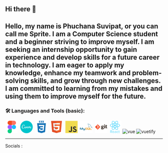 ## Hi there 👋

Hello, my name is Phuchana Suvipat, or you can call me Sprite. I am a Computer Science student and a beginner striving to improve myself. I am seeking an internship opportunity to gain experience and develop skills for a future career in technology.
I am eager to apply my knowledge, enhance my teamwork and problem-solving skills, and grow through new challenges. I am committed to learning from my mistakes and using them to improve myself for the future.
---

### :hammer_and_wrench: Languages and Tools (basic): 
<div>
  <img src="https://github.com/devicons/devicon/blob/master/icons/figma/figma-original.svg" title="figma" alt="figma" width="40" height="40"/>&nbsp;
    <img src="https://github.com/devicons/devicon/blob/master/icons/canva/canva-original.svg" title="canva" alt="canva" width="40" height="40"/>&nbsp;
  <img src="https://github.com/devicons/devicon/blob/master/icons/css3/css3-plain-wordmark.svg"  title="CSS3" alt="CSS" width="40" height="40"/>&nbsp;
  <img src="https://github.com/devicons/devicon/blob/master/icons/html5/html5-original.svg" title="HTML5" alt="HTML" width="40" height="40"/>&nbsp;
  <img src="https://github.com/devicons/devicon/blob/master/icons/javascript/javascript-original.svg" title="JavaScript" alt="JavaScript" width="40" height="40"/>&nbsp;
  <img src="https://github.com/devicons/devicon/blob/master/icons/mysql/mysql-original-wordmark.svg" title="MySQL"  alt="MySQL" width="40" height="40"/>&nbsp;
  <img src="https://github.com/devicons/devicon/blob/master/icons/git/git-original-wordmark.svg" title="Git" alt="Git" width="40" height="40"/>
  <img src="https://github.com/devicons/devicon/blob/master/icons/react/react-original-wordmark.svg" title="react" alt="react" width="40" height="40"/>
  <img src="https://github.com/devicons/devicon/blob/master/icons/vue/vue-original-wordmark.svg" title="vue" alt="vue" width="40" height="40"/>
  <img src="https://github.com/devicons/devicon/blob/master/icons/vuetify/vuetify-original-wordmark.svg" title="vuetify" alt="vuetify" width="40" height="40"/>
  
  
  

</div>

---

Socials : 

</div>

